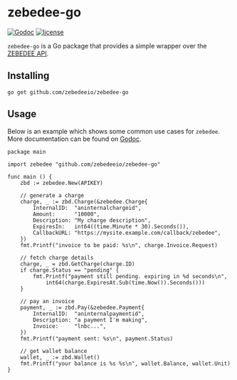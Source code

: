 # zebedee-go

[![Godoc](http://img.shields.io/badge/godoc-reference-blue.svg?style=flat)](https://godoc.org/github.com/zebedeeio/zebedee-go) [![license](http://img.shields.io/badge/license-MIT-red.svg?style=flat)](LICENSE)

`zebedee-go` is a Go package that provides a simple wrapper over the [ZEBEDEE API](https://documentation.zebedee.io/).

## Installing

```
go get github.com/zebedeeio/zebedee-go
```

## Usage

Below is an example which shows some common use cases for `zebedee`. More documentation can be found on [Godoc](https://godoc.org/github.com/zebedeeio/zebedee-go).

```golang
package main

import zebedee "github.com/zebedeeio/zebedee-go"

func main () {
	zbd := zebedee.New(APIKEY)

	// generate a charge
	charge, _ := zbd.Charge(&zebedee.Charge{
		InternalID:  "aninternalchargeid",
		Amount:      "10000",
		Description: "My charge description",
		ExpiresIn:   int64((time.Minute * 30).Seconds()),
		CallbackURL: "https://mysite.example.com/callback/zebedee",
	})
	fmt.Printf("invoice to be paid: %s\n", charge.Invoice.Request)

	// fetch charge details
	charge, _ = zbd.GetCharge(charge.ID)
	if charge.Status == "pending" {
		fmt.Printf("payment still pending. expiring in %d seconds\n",
			int64(charge.ExpiresAt.Sub(time.Now()).Seconds()))
	}

	// pay an invoice
	payment, _ := zbd.Pay(&zebedee.Payment{
		InternalID:  "aninternalpaymentid",
		Description: "a payment I'm making",
		Invoice:     "lnbc...",
	})
	fmt.Printf("payment sent: %s\n", payment.Status)

	// get wallet balance
	wallet, _ := zbd.Wallet()
	fmt.Printf("your balance is %s %s\n", wallet.Balance, wallet.Unit)
}
```
